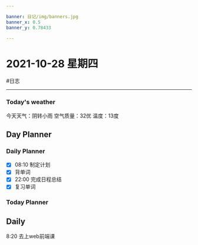 ```yaml
---

banner: 日记/img/banners.jpg
banner_x: 0.5
banner_y: 0.78433

---
```

# 2021-10-28 星期四
#日志 

---

### Today's weather
今天天气：阴转小雨
空气质量：32优
温度：13度
## Day Planner

### Daily Planner
- [x] 08:10 制定计划
- [x] 背单词
- [x] 22:00 完成日程总结
- [x] 复习单词

### Today Planner

## Daily

8:20 去上web前端课
